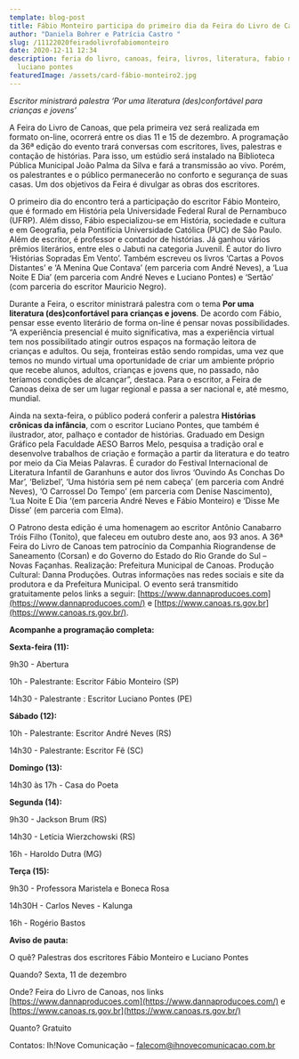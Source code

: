 ```yaml
---
template: blog-post
title: Fábio Monteiro participa do primeiro dia da Feira do Livro de Canoas
author: "Daniela Bohrer e Patrícia Castro "
slug: /11122020feiradolivrofabiomonteiro
date: 2020-12-11 12:34
description: feria do livro, canoas, feira, livros, literatura, fabio monteiro,
  luciano pontes
featuredImage: /assets/card-fábio-monteiro2.jpg
---
```

<!--StartFragment-->

*Escritor ministrará palestra ‘Por uma literatura (des)confortável para crianças e jovens’*

A Feira do Livro de Canoas, que pela primeira vez será realizada em formato on-line, ocorrerá entre os dias 11 e 15 de dezembro. A programação da 36ª edição do evento trará conversas com escritores, lives, palestras e contação de histórias. Para isso, um estúdio será instalado na Biblioteca Pública Municipal João Palma da Silva e fará a transmissão ao vivo. Porém, os palestrantes e o público permanecerão no conforto e segurança de suas casas. Um dos objetivos da Feira é divulgar as obras dos escritores.

O primeiro dia do encontro terá a participação do escritor Fábio Monteiro, que é formado em História pela Universidade Federal Rural de Pernambuco (UFRP). Além disso, Fábio especializou-se em História, sociedade e cultura e em Geografia, pela Pontifícia Universidade Católica (PUC) de São Paulo. Além de escritor, é professor e contador de histórias. Já ganhou vários prêmios literários, entre eles o Jabuti na categoria Juvenil. É autor do livro ‘Histórias Sopradas Em Vento’. Também escreveu os livros ‘Cartas a Povos Distantes’ e ‘A Menina Que Contava’ (em parceria com André Neves), a ‘Lua Noite E Dia’ (em parceria com André Neves e Luciano Pontes) e ‘Sertão’ (com parceria do escritor Mauricio Negro).

Durante a Feira, o escritor ministrará palestra com o tema **Por uma literatura (des)confortável para crianças e jovens**. De acordo com Fábio, pensar esse evento literário de forma on-line é pensar novas possibilidades. “A experiência presencial é muito significativa, mas a experiência virtual tem nos possibilitado atingir outros espaços na formação leitora de crianças e adultos. Ou seja, fronteiras estão sendo rompidas, uma vez que temos no mundo virtual uma oportunidade de criar um ambiente próprio que recebe alunos, adultos, crianças e jovens que, no passado, não teríamos condições de alcançar”, destaca. Para o escritor, a Feira de Canoas deixa de ser um lugar regional e passa a ser nacional e, até mesmo, mundial.

Ainda na sexta-feira, o público poderá conferir a palestra **Histórias crônicas da infância**, com o escritor Luciano Pontes, que também é ilustrador, ator, palhaço e contador de histórias. Graduado em Design Gráfico pela Faculdade AESO Barros Melo, pesquisa a tradição oral e desenvolve trabalhos de criação e formação a partir da literatura e do teatro por meio da Cia Meias Palavras. É curador do Festival Internacional de Literatura Infantil de Garanhuns e autor dos livros ‘Ouvindo As Conchas Do Mar’, ‘Belizbel’, ‘Uma história sem pé nem cabeça’ (em parceria com André Neves), ‘O Carrossel Do Tempo’ (em parceria com Denise Nascimento), ‘Lua Noite E Dia ‘(em parceria André Neves e Fábio Monteiro) e ‘Disse Me Disse’ (em parceria com Elma).

O Patrono desta edição é uma homenagem ao escritor Antônio Canabarro Tróis Filho (Tonito), que faleceu em outubro deste ano, aos 93 anos. A 36ª Feira do Livro de Canoas tem patrocínio da Companhia Riograndense de Saneamento (Corsan) e do Governo do Estado do Rio Grande do Sul – Novas Façanhas. Realização: Prefeitura Municipal de Canoas. Produção Cultural: Danna Produções. Outras informações nas redes sociais e site da produtora e da Prefeitura Municipal. O evento será transmitido gratuitamente pelos links a seguir: [https://www.dannaproducoes.com](https://www.dannaproducoes.com/) e [https://www.canoas.rs.gov.br](https://www.canoas.rs.gov.br/).

**Acompanhe a programação completa:**

**Sexta-feira (11):**

9h30 - Abertura

10h - Palestrante: Escritor Fábio Monteiro (SP)

14h30 - Palestrante : Escritor Luciano Pontes (PE)

**Sábado (12):**

10h - Palestrante: Escritor André Neves (RS)

14h30 - Palestrante: Escritor Fê (SC)

**Domingo (13):**

14h30 às 17h - Casa do Poeta

**Segunda (14):**

9h30 - Jackson Brum (RS)

14h30 - Letícia Wierzchowski (RS)

16h - Haroldo Dutra (MG)

**Terça (15):**

9h30 - Professora Maristela e Boneca Rosa

14h30H - Carlos Neves - Kalunga

16h - Rogério Bastos

**Aviso de pauta:**

O quê? Palestras dos escritores Fábio Monteiro e Luciano Pontes

Quando? Sexta, 11 de dezembro

Onde? Feira do Livro de Canoas, nos links [https://www.dannaproducoes.com](https://www.dannaproducoes.com/) e [https://www.canoas.rs.gov.br](https://www.canoas.rs.gov.br/)

Quanto? Gratuito

Contatos: Ih!Nove Comunicação – [falecom@ihnovecomunicacao.com.br](https://webmail-seguro.com.br/#NOP)